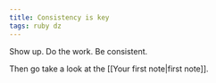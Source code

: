 ```yaml
---
title: Consistency is key
tags: ruby dz
---
```


Show up. Do the work. Be consistent.

Then go take a look at the [[Your first note|first note]].

